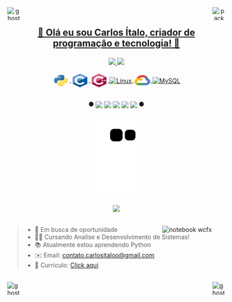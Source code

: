 <div align="center">
    <a href="https://github.com/carlositaloo">
    <img align="left" alt="ghost" height="30" width="30" src="https://media.giphy.com/media/cq8qwbRUWruRG/giphy.gif">
    <img align="right" alt="packman" height="30" width="30" src="https://media.giphy.com/media/QU86X0DlOCBCL5feZZ/giphy.gif">
    </br>
    <h2>👋 Olá eu sou Carlos Ítalo, criador de programação e tecnologia! 👋<p></p></h2>
</div>

<div align="center">
    <img height="160em" src="https://github-readme-stats.vercel.app/api?username=carlositaloo&show_icons=true&theme=dark&include_all_commits=true&count_private=true&icon_color=2234AE&title_color=EDBC2E&text_color=D3D3D3&border_color=1d2735&bg_color=0,0d1117,130F40"/>
    <img height="160em" src="https://github-readme-stats.vercel.app/api/top-langs/?username=carlositaloo&layout=compact&langs_count=7&theme=dark&title_color=EDBC2E&custom_title=Linguagens mais utilizadas&border_color=1d2735&bg_color=0,130F40,0d1117"/>
</div>

<!--
<div>
  <p align="center">
  <img align="center" src="https://github-readme-stats.vercel.app/api/top-langs/?username=carlositaloo&exclude_repo=carlositaloo&hide_title=true&theme=gotham"/>
</div>
-->
  
<div style="display: inline_block" align="center"><br>
	<!-- https://github.com/devicons/devicon/tree/master/icons -->
    <img align="center" alt="Python" height="32" width="40" src="https://raw.githubusercontent.com/devicons/devicon/master/icons/python/python-original.svg">
    <img align="center" alt="C" height="32" width="40" src="https://raw.githubusercontent.com/devicons/devicon/master/icons/c/c-original.svg">
    <img align="center" alt="C++" height="32" width="40" src="https://raw.githubusercontent.com/devicons/devicon/master/icons/cplusplus/cplusplus-original.svg">
    <img align="center" alt="Linux" height="32" width="32" src="https://i.ibb.co/v4J2JzV/iconmonstr-linux-os-1-240.png">
    <img align="center" alt="Google Clound" height="32" width="40" src="https://raw.githubusercontent.com/devicons/devicon/master/icons/googlecloud/googlecloud-original.svg">
    <img align="center" alt="MySQL" height="32" width="32" src="https://i.ibb.co/5TyPb01/teucu00jkasbrvgsg2aqshpdhc.png">
    </a>
	
##
●
    <a href="https://instagram.com/carlositaloo" target="_blank"><img src="https://img.shields.io/badge/-Instagram-%23E4405F?style=for-the-badge&logo=instagram&logoColor=white" target="_blank" align="center"></a>
    <a href="https://www.twitch.tv/iNooTh" target="_blank"><img src="https://img.shields.io/badge/Twitch-9146FF?style=for-the-badge&logo=twitch&logoColor=white" target="_blank" align="center"></a>
    <a href="https://discord.gg/3ksGanN" target="_blank"><img src="https://img.shields.io/badge/Discord-7289DA?style=for-the-badge&logo=discord&logoColor=white" target="_blank" align="center"></a> 
    <a href = "mailto:contato.carlositaloo@gmail.com"><img src="https://img.shields.io/badge/-Gmail-%23333?style=for-the-badge&logo=gmail&logoColor=white" target="_blank" align="center"></a>
    <a href="https://www.linkedin.com/in/carlositaloo" target="_blank"><img src="https://img.shields.io/badge/-LinkedIn-%230077B5?style=for-the-badge&logo=linkedin&logoColor=white" target="_blank" align="center"></a>
●

<a href="https://github.com/carlositaloo">

  ![Snake animation](https://github.com/carlositaloo/carlositaloo/blob/output/github-contribution-grid-snake.svg)
    <p>
    <img src="https://komarev.com/ghpvc/?username=carlositaloo&color=blueviolet">
    </p>
  
##
</div>
	
<!--
https://raw.githubusercontent.com/MicaelliMedeiros/micaellimedeiros/master/image/computer-illustration.png"
-->
<img src="https://media.giphy.com/media/juua9i2c2fA0AIp2iq/giphy.gif" min-width="146px" max-width="146px" width="146px" align="right" alt="notebook wcfx">
</a>

> - 🌱 Em busca de oportunidade
> - 👨‍🎓 Cursando Analise e Desenvolvimento de Sistemas!
> - 📚 Atualmente estou aprendendo Python
> - ✉️ Email: contato.carlositaloo@gmail.com
> - 👔 Currículo: [Click aqui](https://github.com/carlositaloo/carlositaloo/blob/main/Curr%C3%ADculo/Curr%C3%ADculo_CARLOS_ITALO.pdf)
> <!-- > - 😄 Apelido: iNooTh -->
##
<a href="https://github.com/carlositaloo">
<img align="left" alt="ghost" height="30" width="30" src="https://media.giphy.com/media/RAGUpYLsOX2Pm/giphy.gif">
<img align="right" alt="ghost" height="30" width="30" src="https://media.giphy.com/media/NctG5rLeF1Fm0/giphy.gif"></a>

